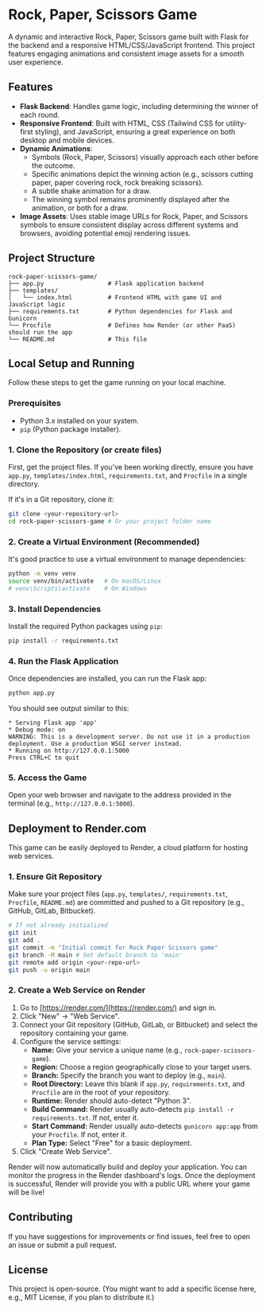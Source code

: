 # Rock, Paper, Scissors Game

A dynamic and interactive Rock, Paper, Scissors game built with Flask for the backend and a responsive HTML/CSS/JavaScript frontend. This project features engaging animations and consistent image assets for a smooth user experience.

## Features

* **Flask Backend**: Handles game logic, including determining the winner of each round.
* **Responsive Frontend**: Built with HTML, CSS (Tailwind CSS for utility-first styling), and JavaScript, ensuring a great experience on both desktop and mobile devices.
* **Dynamic Animations**:
    * Symbols (Rock, Paper, Scissors) visually approach each other before the outcome.
    * Specific animations depict the winning action (e.g., scissors cutting paper, paper covering rock, rock breaking scissors).
    * A subtle shake animation for a draw.
    * The winning symbol remains prominently displayed after the animation, or both for a draw.
* **Image Assets**: Uses stable image URLs for Rock, Paper, and Scissors symbols to ensure consistent display across different systems and browsers, avoiding potential emoji rendering issues.

## Project Structure

```
rock-paper-scissors-game/
├── app.py                  # Flask application backend
├── templates/
│   └── index.html          # Frontend HTML with game UI and JavaScript logic
├── requirements.txt        # Python dependencies for Flask and Gunicorn
└── Procfile                # Defines how Render (or other PaaS) should run the app
└── README.md               # This file
```

## Local Setup and Running

Follow these steps to get the game running on your local machine.

### Prerequisites

* Python 3.x installed on your system.
* `pip` (Python package installer).

### 1. Clone the Repository (or create files)

First, get the project files. If you've been working directly, ensure you have `app.py`, `templates/index.html`, `requirements.txt`, and `Procfile` in a single directory.

If it's in a Git repository, clone it:

```bash
git clone <your-repository-url>
cd rock-paper-scissors-game # Or your project folder name
```

### 2. Create a Virtual Environment (Recommended)

It's good practice to use a virtual environment to manage dependencies:

```bash
python -m venv venv
source venv/bin/activate   # On macOS/Linux
# venv\Scripts\activate    # On Windows
```

### 3. Install Dependencies

Install the required Python packages using `pip`:

```bash
pip install -r requirements.txt
```

### 4. Run the Flask Application

Once dependencies are installed, you can run the Flask app:

```bash
python app.py
```

You should see output similar to this:
```
* Serving Flask app 'app'
* Debug mode: on
WARNING: This is a development server. Do not use it in a production deployment. Use a production WSGI server instead.
* Running on http://127.0.0.1:5000
Press CTRL+C to quit
```

### 5. Access the Game

Open your web browser and navigate to the address provided in the terminal (e.g., `http://127.0.0.1:5000`).

## Deployment to Render.com

This game can be easily deployed to Render, a cloud platform for hosting web services.

### 1. Ensure Git Repository

Make sure your project files (`app.py`, `templates/`, `requirements.txt`, `Procfile`, `README.md`) are committed and pushed to a Git repository (e.g., GitHub, GitLab, Bitbucket).

```bash
# If not already initialized
git init
git add .
git commit -m "Initial commit for Rock Paper Scissors game"
git branch -M main # Set default branch to 'main'
git remote add origin <your-repo-url>
git push -u origin main
```

### 2. Create a Web Service on Render

1.  Go to [https://render.com/](https://render.com/) and sign in.
2.  Click "New" -> "Web Service".
3.  Connect your Git repository (GitHub, GitLab, or Bitbucket) and select the repository containing your game.
4.  Configure the service settings:
    * **Name:** Give your service a unique name (e.g., `rock-paper-scissors-game`).
    * **Region:** Choose a region geographically close to your target users.
    * **Branch:** Specify the branch you want to deploy (e.g., `main`).
    * **Root Directory:** Leave this blank if `app.py`, `requirements.txt`, and `Procfile` are in the root of your repository.
    * **Runtime:** Render should auto-detect "Python 3".
    * **Build Command:** Render usually auto-detects `pip install -r requirements.txt`. If not, enter it.
    * **Start Command:** Render usually auto-detects `gunicorn app:app` from your `Procfile`. If not, enter it.
    * **Plan Type:** Select "Free" for a basic deployment.
5.  Click "Create Web Service".

Render will now automatically build and deploy your application. You can monitor the progress in the Render dashboard's logs. Once the deployment is successful, Render will provide you with a public URL where your game will be live!

## Contributing

If you have suggestions for improvements or find issues, feel free to open an issue or submit a pull request.

## License

This project is open-source. (You might want to add a specific license here, e.g., MIT License, if you plan to distribute it.)
